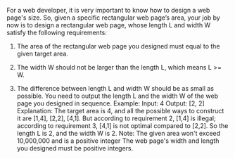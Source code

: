 For a web developer, it is very important to know how to design a web page's size. So, given a specific rectangular web page’s area, your job by now is to design a rectangular web page, whose length L and width W satisfy the following requirements:

1. The area of the rectangular web page you designed must equal to the given target area.

2. The width W should not be larger than the length L, which means L >= W.

3. The difference between length L and width W should be as small as possible.
   You need to output the length L and the width W of the web page you designed in sequence.
   Example:
   Input: 4
   Output: [2, 2]
   Explanation: The target area is 4, and all the possible ways to construct it are [1,4], [2,2], [4,1].
   But according to requirement 2, [1,4] is illegal; according to requirement 3, [4,1] is not optimal compared to [2,2]. So the length L is 2, and the width W is 2.
   Note:
   The given area won't exceed 10,000,000 and is a positive integer
   The web page's width and length you designed must be positive integers.
